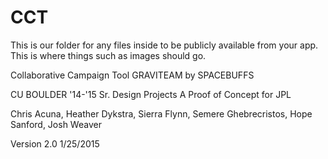 # CCT

This is our folder for any files inside to be publicly available from your app. This is where things such as images should go.

Collaborative Campaign Tool
GRAVITEAM by SPACEBUFFS

CU BOULDER '14-'15 Sr. Design Projects
A Proof of Concept for JPL

Chris Acuna, Heather Dykstra, Sierra Flynn, Semere Ghebrecristos, Hope Sanford, Josh Weaver

Version 2.0
1/25/2015

